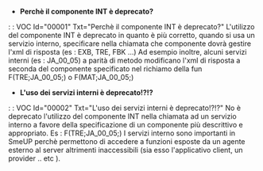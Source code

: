 - **Perchè il componente INT è deprecato?**

 :  : VOC Id="00001" Txt="Perchè il componente INT è deprecato?"
L'utilizzo del componente INT è deprecato in quanto è più corretto, quando si usa un servizio interno, specificare nella chiamata che componente dovrà gestire l'xml di risposta (es :  EXB, TRE, FBK ...)
Ad esempio inoltre, alcuni servizi interni (es :  JA_00_05) a parità di metodo modificano l'xml di risposta a seconda del componente specificato nel richiamo della fun F(TRE;JA_00_05;<metodo>) o F(MAT;JA_00_05;<metodo>)

- **L'uso dei servizi interni è deprecato!?!?**

 :  : VOC Id="00002" Txt="L'uso dei servizi interni è deprecato!?!?"
No è deprecato l'utilizzo del componente INT nella chiamata ad un servizio interno a favore della specificazione di un componente più descrittivo e appropriato. Es :  F(TRE;JA_00_05;<metodo>)
I servizi interno sono importanti in SmeUP perchè permettono di accedere a funzioni esposte da un agente esterno al server altrimenti inaccessibili (sia esso l'applicativo client, un provider .. etc ).
